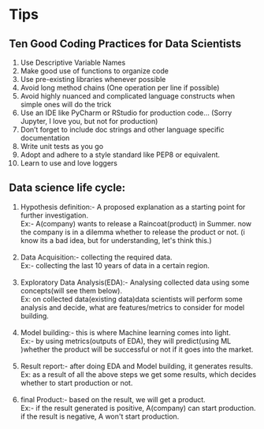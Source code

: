 # Tips

<h2> Ten Good Coding Practices for Data Scientists </h2>

1. Use Descriptive Variable Names
2. Make good use of functions to organize code
3. Use pre-existing libraries whenever possible
4. Avoid long method chains (One operation per line if possible)
5. Avoid highly nuanced and complicated language constructs when simple ones will do the trick
6. Use an IDE like PyCharm or RStudio for production code… (Sorry Jupyter, I love you, but not for production)
7. Don’t forget to include doc strings and other language specific documentation
8. Write unit tests as you go
9. Adopt and adhere to a style standard like PEP8 or equivalent.
10. Learn to use and love loggers



<h2> Data science life cycle: </h2>

1. Hypothesis definition:- A proposed explanation as a starting point for further investigation.<br>
Ex:- A(company) wants to release a Raincoat(product) in Summer. now the company is in a dilemma whether to release the product or not. (i know its a bad idea, but for understanding, let's think this.)<br><br>
2. Data Acquisition:- collecting the required data.<br>
Ex:- collecting the last 10 years of data in a certain region.<br><br>
3. Exploratory Data Analysis(EDA):- Analysing collected data using some concepts(will see them below).<br>
Ex: on collected data(existing data)data scientists will perform some analysis and decide, what are features/metrics to consider for model building.<br><br>
4. Model building:- this is where Machine learning comes into light.<br>
Ex:- by using metrics(outputs of EDA), they will predict(using ML )whether the product will be successful or not if it goes into the market.<br><br>
5. Result report:- after doing EDA and Model building, it generates results.<br>
Ex: as a result of all the above steps we get some results, which decides whether to start production or not.<br><br>
6. final Product:- based on the result, we will get a product.<br>
Ex:- if the result generated is positive, A(company) can start production. if the result is negative, A won't start production.
